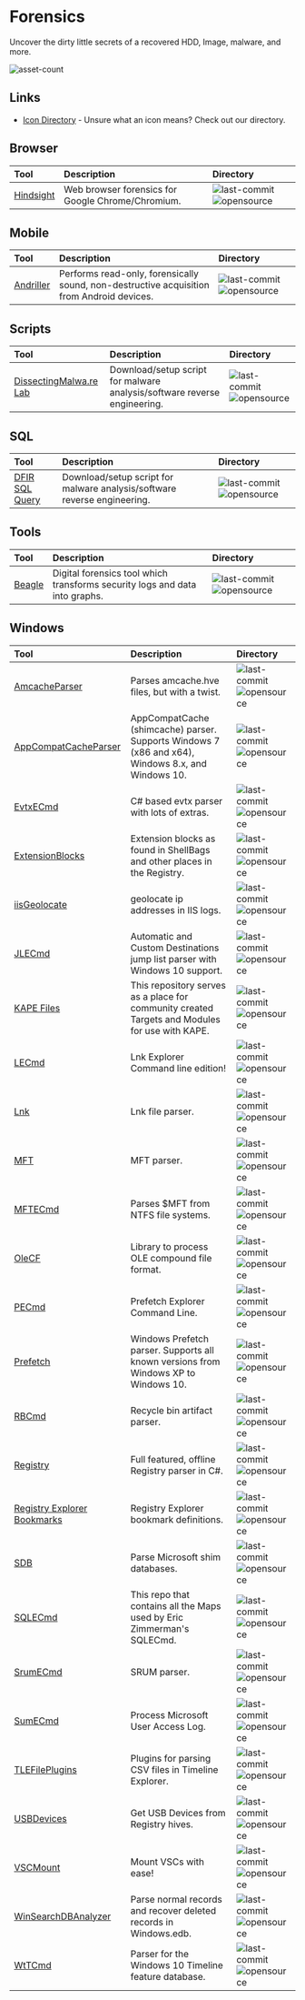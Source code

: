 # Forensics

Uncover the dirty little secrets of a recovered HDD, Image, malware, and more.

![asset-count](https://img.shields.io/badge/Tools%20%26%20Resources%20Available-31-947cb0?style=for-the-badge)

## Links <!-- {docsify-ignore} -->

- [Icon Directory](../ICONS.md) - Unsure what an icon means? Check out our directory.

## Browser

| Tool | Description | Directory |
| :--- | :--- | :--- |
| [Hindsight](https://github.com/obsidianforensics/hindsight) | Web browser forensics for Google Chrome/Chromium. | ![last-commit](https://img.shields.io/github/last-commit/obsidianforensics/hindsight?color=947cb0&style=flat-square) ![opensource](https://raw.githubusercontent.com/InfosecHouse/InfosecHouse/main/docs/icons/opensource.png) |

## Mobile

| Tool | Description | Directory |
| :--- | :--- | :--- |
| [Andriller](https://github.com/den4uk/andriller) | Performs read-only, forensically sound, non-destructive acquisition from Android devices. | ![last-commit](https://img.shields.io/github/last-commit/den4uk/andriller?color=947cb0&style=flat-square) ![opensource](https://raw.githubusercontent.com/InfosecHouse/InfosecHouse/main/docs/icons/opensource.png) |

## Scripts

| Tool | Description | Directory |
| :--- | :--- | :--- |
| [DissectingMalwa.re Lab](https://github.com/f0wl/MalwareLab_VM-Setup) | Download/setup script for malware analysis/software reverse engineering. | ![last-commit](https://img.shields.io/github/last-commit/f0wl/MalwareLab_VM-Setup?color=947cb0&style=flat-square) ![opensource](https://raw.githubusercontent.com/InfosecHouse/InfosecHouse/main/docs/icons/opensource.png) |

## SQL

| Tool | Description | Directory |
| :--- | :--- | :--- |
| [DFIR SQL Query](https://github.com/abrignoni/DFIR-SQL-Query-Repo) | Download/setup script for malware analysis/software reverse engineering. | ![last-commit](https://img.shields.io/github/last-commit/abrignoni/DFIR-SQL-Query-Repo?color=947cb0&style=flat-square) ![opensource](https://raw.githubusercontent.com/InfosecHouse/InfosecHouse/main/docs/icons/opensource.png) |


## Tools

| Tool | Description | Directory |
| :--- | :--- | :--- |
| [Beagle](https://github.com/yampelo/beagle) | Digital forensics tool which transforms security logs and data into graphs. | ![last-commit](https://img.shields.io/github/last-commit/yampelo/beagle?color=947cb0&style=flat-square) ![opensource](https://raw.githubusercontent.com/InfosecHouse/InfosecHouse/main/docs/icons/opensource.png) |

## Windows 

| Tool | Description | Directory |
| :--- | :---------- | :------- |
| [AmcacheParser](https://github.com/EricZimmerman/AmcacheParser) | Parses amcache.hve files, but with a twist. | ![last-commit](https://img.shields.io/github/last-commit/EricZimmerman/AmcacheParser?color=947cb0&style=flat-square) ![opensource](https://raw.githubusercontent.com/InfosecHouse/InfosecHouse/main/docs/icons/opensource.png) |
| [AppCompatCacheParser](https://github.com/EricZimmerman/AppCompatCacheParser) | AppCompatCache (shimcache) parser. Supports Windows 7 (x86 and x64), Windows 8.x, and Windows 10. | ![last-commit](https://img.shields.io/github/last-commit/EricZimmerman/AppCompatCacheParser?color=947cb0&style=flat-square) ![opensource](https://raw.githubusercontent.com/InfosecHouse/InfosecHouse/main/docs/icons/opensource.png) |
| [EvtxECmd](https://github.com/EricZimmerman/evtx) | C# based evtx parser with lots of extras. | ![last-commit](https://img.shields.io/github/last-commit/EricZimmerman/evtx?color=947cb0&style=flat-square) ![opensource](https://raw.githubusercontent.com/InfosecHouse/InfosecHouse/main/docs/icons/opensource.png) |
| [ExtensionBlocks](https://github.com/EricZimmerman/ExtensionBlocks) | Extension blocks as found in ShellBags and other places in the Registry. | ![last-commit](https://img.shields.io/github/last-commit/EricZimmerman/ExtensionBlocks?color=947cb0&style=flat-square) ![opensource](https://raw.githubusercontent.com/InfosecHouse/InfosecHouse/main/docs/icons/opensource.png) |
| [iisGeolocate](https://github.com/EricZimmerman/iisGeolocate) | geolocate ip addresses in IIS logs. | ![last-commit](https://img.shields.io/github/last-commit/EricZimmerman/iisGeolocate?color=947cb0&style=flat-square) ![opensource](https://raw.githubusercontent.com/InfosecHouse/InfosecHouse/main/docs/icons/opensource.png) |
| [JLECmd](https://github.com/EricZimmerman/JLECmd) | Automatic and Custom Destinations jump list parser with Windows 10 support. | ![last-commit](https://img.shields.io/github/last-commit/EricZimmerman/JLECmd?color=947cb0&style=flat-square) ![opensource](https://raw.githubusercontent.com/InfosecHouse/InfosecHouse/main/docs/icons/opensource.png) |
| [KAPE Files](https://github.com/EricZimmerman/KapeFiles) | This repository serves as a place for community created Targets and Modules for use with KAPE. | ![last-commit](https://img.shields.io/github/last-commit/EricZimmerman/KapeFiles?color=947cb0&style=flat-square) ![opensource](https://raw.githubusercontent.com/InfosecHouse/InfosecHouse/main/docs/icons/opensource.png) |
| [LECmd](https://github.com/EricZimmerman/LECmd) | Lnk Explorer Command line edition! | ![last-commit](https://img.shields.io/github/last-commit/EricZimmerman/LECmd?color=947cb0&style=flat-square) ![opensource](https://raw.githubusercontent.com/InfosecHouse/InfosecHouse/main/docs/icons/opensource.png) |
| [Lnk](https://github.com/EricZimmerman/Lnk) | Lnk file parser. | ![last-commit](https://img.shields.io/github/last-commit/EricZimmerman/Lnk?color=947cb0&style=flat-square) ![opensource](https://raw.githubusercontent.com/InfosecHouse/InfosecHouse/main/docs/icons/opensource.png) |
| [MFT](https://github.com/EricZimmerman/MFT) | MFT parser. | ![last-commit](https://img.shields.io/github/last-commit/EricZimmerman/MFT?color=947cb0&style=flat-square) ![opensource](https://raw.githubusercontent.com/InfosecHouse/InfosecHouse/main/docs/icons/opensource.png) |
| [MFTECmd](https://github.com/EricZimmerman/MFTECmd) | Parses $MFT from NTFS file systems. | ![last-commit](https://img.shields.io/github/last-commit/EricZimmerman/MFTECmd?color=947cb0&style=flat-square) ![opensource](https://raw.githubusercontent.com/InfosecHouse/InfosecHouse/main/docs/icons/opensource.png) |
| [OleCF](https://github.com/EricZimmerman/OleCf) | Library to process OLE compound file format. | ![last-commit](https://img.shields.io/github/last-commit/EricZimmerman/OleCf?color=947cb0&style=flat-square) ![opensource](https://raw.githubusercontent.com/InfosecHouse/InfosecHouse/main/docs/icons/opensource.png) |
| [PECmd](https://github.com/EricZimmerman/PECmd) | Prefetch Explorer Command Line. | ![last-commit](https://img.shields.io/github/last-commit/EricZimmerman/PECmd?color=947cb0&style=flat-square) ![opensource](https://raw.githubusercontent.com/InfosecHouse/InfosecHouse/main/docs/icons/opensource.png) |
| [Prefetch](https://github.com/EricZimmerman/Prefetch) | Windows Prefetch parser. Supports all known versions from Windows XP to Windows 10. | ![last-commit](https://img.shields.io/github/last-commit/EricZimmerman/Prefetch?color=947cb0&style=flat-square) ![opensource](https://raw.githubusercontent.com/InfosecHouse/InfosecHouse/main/docs/icons/opensource.png) |
| [RBCmd](https://github.com/EricZimmerman/RBCmd) | Recycle bin artifact parser. | ![last-commit](https://img.shields.io/github/last-commit/EricZimmerman/RBCmd?color=947cb0&style=flat-square) ![opensource](https://raw.githubusercontent.com/InfosecHouse/InfosecHouse/main/docs/icons/opensource.png) |
| [Registry](https://github.com/EricZimmerman/Registry) | Full featured, offline Registry parser in C#. | ![last-commit](https://img.shields.io/github/last-commit/EricZimmerman/Registry?color=947cb0&style=flat-square) ![opensource](https://raw.githubusercontent.com/InfosecHouse/InfosecHouse/main/docs/icons/opensource.png) |
| [Registry Explorer Bookmarks](https://github.com/EricZimmerman/RegistryExplorerBookmarks) | Registry Explorer bookmark definitions. | ![last-commit](https://img.shields.io/github/last-commit/EricZimmerman/RegistryExplorerBookmarks?color=947cb0&style=flat-square) ![opensource](https://raw.githubusercontent.com/InfosecHouse/InfosecHouse/main/docs/icons/opensource.png) |
| [SDB](https://github.com/EricZimmerman/SDB) | Parse Microsoft shim databases. |  ![last-commit](https://img.shields.io/github/last-commit/EricZimmerman/SDB?color=947cb0&style=flat-square) ![opensource](https://raw.githubusercontent.com/InfosecHouse/InfosecHouse/main/docs/icons/opensource.png) |
| [SQLECmd](https://github.com/EricZimmerman/SQLECmd) | This repo that contains all the Maps used by Eric Zimmerman's SQLECmd. | ![last-commit](https://img.shields.io/github/last-commit/EricZimmerman/SQLECmd?color=947cb0&style=flat-square) ![opensource](https://raw.githubusercontent.com/InfosecHouse/InfosecHouse/main/docs/icons/opensource.png) |
| [SrumECmd](https://github.com/EricZimmerman/Srum) | SRUM parser. | ![last-commit](https://img.shields.io/github/last-commit/EricZimmerman/Srum?color=947cb0&style=flat-square) ![opensource](https://raw.githubusercontent.com/InfosecHouse/InfosecHouse/main/docs/icons/opensource.png) |
| [SumECmd](https://github.com/EricZimmerman/Sum) | Process Microsoft User Access Log. | ![last-commit](https://img.shields.io/github/last-commit/EricZimmerman/Sum?color=947cb0&style=flat-square) ![opensource](https://raw.githubusercontent.com/InfosecHouse/InfosecHouse/main/docs/icons/opensource.png) |
| [TLEFilePlugins](https://github.com/EricZimmerman/TLEFilePlugins) | Plugins for parsing CSV files in Timeline Explorer. | ![last-commit](https://img.shields.io/github/last-commit/EricZimmerman/TLEFilePlugins?color=947cb0&style=flat-square) ![opensource](https://raw.githubusercontent.com/InfosecHouse/InfosecHouse/main/docs/icons/opensource.png) |
| [USBDevices](https://github.com/EricZimmerman/USBDevices) | Get USB Devices from Registry hives. | ![last-commit](https://img.shields.io/github/last-commit/EricZimmerman/USBDevices?color=947cb0&style=flat-square) ![opensource](https://raw.githubusercontent.com/InfosecHouse/InfosecHouse/main/docs/icons/opensource.png) |
| [VSCMount](https://github.com/EricZimmerman/VSCMount) | Mount VSCs with ease! | ![last-commit](https://img.shields.io/github/last-commit/EricZimmerman/VSCMount?color=947cb0&style=flat-square) ![opensource](https://raw.githubusercontent.com/InfosecHouse/InfosecHouse/main/docs/icons/opensource.png) |
| [WinSearchDBAnalyzer](https://github.com/EricZimmerman/WinSearchDBAnalyzer) | Parse normal records and recover deleted records in Windows.edb. | ![last-commit](https://img.shields.io/github/last-commit/EricZimmerman/WinSearchDBAnalyzer?color=947cb0&style=flat-square) ![opensource](https://raw.githubusercontent.com/InfosecHouse/InfosecHouse/main/docs/icons/opensource.png) |
| [WtTCmd](https://github.com/EricZimmerman/WxTCmd) | Parser for the Windows 10 Timeline feature database. | ![last-commit](https://img.shields.io/github/last-commit/EricZimmerman/WxTCmd?color=947cb0&style=flat-square) ![opensource](https://raw.githubusercontent.com/InfosecHouse/InfosecHouse/main/docs/icons/opensource.png) |


